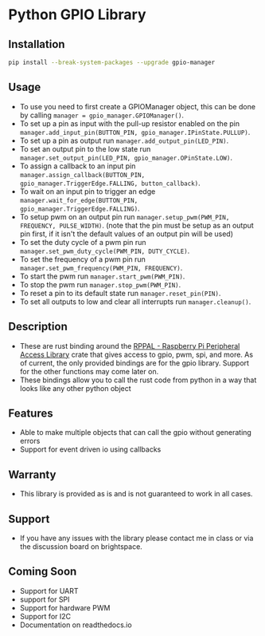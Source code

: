 # Python GPIO Library

## Installation

``` bash
pip install --break-system-packages --upgrade gpio-manager
``` 

## Usage

- To use you need to first create a GPIOManager object, this can be done by calling
  ```manager = gpio_manager.GPIOManager()```.
- To set up a pin as input with the pull-up resistor enabled on the pin
  ```manager.add_input_pin(BUTTON_PIN, gpio_manager.IPinState.PULLUP)```.
- To set up a pin as output run ```manager.add_output_pin(LED_PIN)```.
- To set an output pin to the low state run ```manager.set_output_pin(LED_PIN, gpio_manager.OPinState.LOW)```.
- To assign a callback to an input pin
  ```manager.assign_callback(BUTTON_PIN, gpio_manager.TriggerEdge.FALLING, button_callback)```.
- To wait on an input pin to trigger an edge ```manager.wait_for_edge(BUTTON_PIN, gpio_manager.TriggerEdge.FALLING)```.
- To setup pwm on an output pin run ```manager.setup_pwm(PWM_PIN, FREQUENCY, PULSE_WIDTH)```. (note that the pin must be setup as an output pin first, if it isn't the default values of an output pin will be used)
- To set the duty cycle of a pwm pin run ```manager.set_pwm_duty_cycle(PWM_PIN, DUTY_CYCLE)```.
- To set the frequency of a pwm pin run ```manager.set_pwm_frequency(PWM_PIN, FREQUENCY)```.
- To start the pwm run ```manager.start_pwm(PWM_PIN)```.
- To stop the pwm run ```manager.stop_pwm(PWM_PIN)```.
- To reset a pin to its default state run ```manager.reset_pin(PIN)```.
- To set all outputs to low and clear all interrupts run ```manager.cleanup()```.

## Description

- These are rust binding around
  the [RPPAL - Raspberry Pi Peripheral Access Library](https://github.com/golemparts/rppal) crate that gives access to
  gpio, pwm, spi, and more.
  As of current, the only provided bindings are for the gpio library.
  Support for the other functions may come later on.
- These bindings allow you to call the rust code from python in a way that looks like any other python object

## Features

- Able to make multiple objects that can call the gpio without generating errors
- Support for event driven io using callbacks

## Warranty

- This library is provided as is and is not guaranteed to work in all cases.

## Support

- If you have any issues with the library please contact me in class or via the discussion board on brightspace.

## Coming Soon

- Support for UART
- support for SPI
- Support for hardware PWM
- Support for I2C
- Documentation on readthedocs.io
